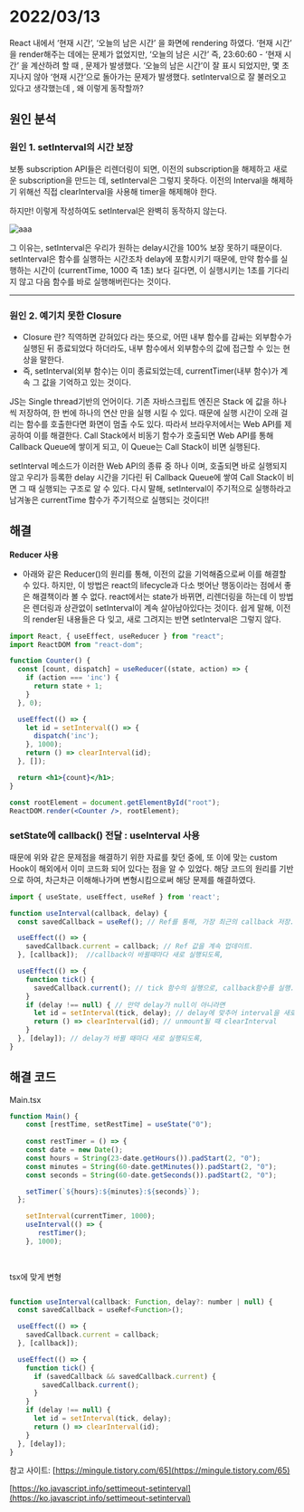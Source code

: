 # 2022/03/13

React 내에서 ‘현재 시간’, ‘오늘의 남은 시간’ 을 화면에 rendering 하였다. ‘현재 시간’ 을 render해주는 데에는 문제가 없었지만, ‘오늘의 남은 시간’ 즉, 23:60:60 - ‘현재 시간’ 을 계산하려 할 때 , 문제가 발생했다. ‘오늘의 남은 시간’이 잘 표시 되었지만, 몇 초 지나지 않아 ‘현재 시간’으로 돌아가는 문제가 발생했다. setInterval으로 잘 불러오고 있다고 생각했는데 , 왜 이렇게 동작할까?

## 원인 분석

### 원인 1. setInterval의 시간 보장

보통 subscription API들은 리렌더링이 되면, 이전의 subscription을 해제하고 새로운 subscription을 만드는 데, setInterval은 그렇지 못하다. 이전의 Interval을 해제하기 위해선 직접 clearInterval을 사용해 timer을 해제해야 한다. 

하지만! 이렇게 작성하여도 setInterval은 완벽히 동작하지 않는다. 

![aaa](https://user-images.githubusercontent.com/78465062/158026777-b518b4a4-2ec8-409b-b979-4a3a698fca86.png)


그 이유는, setInterval은 우리가 원하는 delay시간을 100% 보장 못하기 때문이다. setInterval은 함수를 실행하는 시간조차 delay에 포함시키기 때문에, 만약 함수를 실행하는 시간이 (currentTime, 1000 즉 1초) 보다 길다면, 이 실행시키는 1초를 기다리지 않고 다음 함수를 바로 실행해버린다는 것이다.

---

### 원인 2. 예기치 못한 Closure

- Closure 란?  직역하면 갇혀있다 라는 뜻으로, 어떤 내부 함수를 감싸는 외부함수가 실행된 뒤 종료되었다 하더라도, 내부 함수에서 외부함수의 값에 접근할 수 있는 현상을 말한다.
- 즉, setInterval(외부 함수)는 이미 종료되었는데, currentTimer(내부 함수)가 계속 그 값을 기억하고 있는 것이다.

JS는 Single thread기반의 언어이다. 기존 자바스크립트 엔진은 Stack 에 값을 하나 씩 저장하여, 한 번에 하나의 연산 만을 실행 시킬 수 있다.  때문에 실행 시간이 오래 걸리는 함수를 호출한다면 화면이 멈출 수도 있다. 따라서 브라우저에서는 Web API를 제공하여 이를 해결한다. Call Stack에서 비동기 함수가 호출되면 Web API를 통해 Callback Queue에 쌓이게 되고, 이 Queue는 Call Stack이 비면 실행된다. 

setInterval 메소드가 이러한 Web API의 종류 중 하나 이며, 호출되면 바로 실행되지 않고 우리가 등록한 delay 시간을 기다린 뒤 Callback Queue에 쌓여 Call Stack이 비면 그 때 실행되는 구조로 알 수 있다. 다시 말해, setInterval이 주기적으로 실행하라고 남겨놓은 currentTime 함수가 주기적으로 실행되는 것이다!!

## 해결

**Reducer 사용**

- 아래와 같은 Reducer()의 원리를 통해, 이전의 값을 기억해줌으로써 이를 해결할 수 있다. 하지만, 이 방법은 react의 lifecycle과 다소 벗어난 행동이라는 점에서 좋은 해결책이라 볼 수 없다. react에서는 state가 바뀌면, 리렌더링을 하는데 이 방법은 렌더링과 상관없이 setInterval이 계속 살아남아있다는 것이다. 쉽게 말해, 이전의 render된 내용들은 다 잊고, 새로 그려지는 반면 setInterval은 그렇지 않다.

```jsx
import React, { useEffect, useReducer } from "react";
import ReactDOM from "react-dom";

function Counter() {
  const [count, dispatch] = useReducer((state, action) => {
    if (action === 'inc') {
      return state + 1;
    }
  }, 0);

  useEffect(() => {
    let id = setInterval(() => {
      dispatch('inc');
    }, 1000);
    return () => clearInterval(id);
  }, []);

  return <h1>{count}</h1>;
}

const rootElement = document.getElementById("root");
ReactDOM.render(<Counter />, rootElement);
```

### setState에 callback() 전달 : useInterval 사용

때문에 위와 같은 문제점을 해결하기 위한 자료를 찾던 중에, 또 이에 맞는 custom Hook이 해외에서 이미 코드화 되어 있다는 점을 알 수 있었다. 해당 코드의 원리를 기반으로 하여, 차근차근 이해해나가며 변형시킴으로써 해당 문제를 해결하였다.

```jsx
import { useState, useEffect, useRef } from 'react';

function useInterval(callback, delay) {
  const savedCallback = useRef(); // Ref를 통해, 가장 최근의 callback 저장.

  useEffect(() => {
    savedCallback.current = callback; // Ref 값을 계속 업데이트.
  }, [callback]);  //callback이 바뀔때마다 새로 실행되도록,

  useEffect(() => {
    function tick() {
      savedCallback.current(); // tick 함수의 실행으로, callback함수를 실행.
    }
    if (delay !== null) { // 만약 delay가 null이 아니라면 
      let id = setInterval(tick, delay); // delay에 맞추어 interval을 새로 실행.
      return () => clearInterval(id); // unmount될 때 clearInterval
    }
  }, [delay]); // delay가 바뀔 때마다 새로 실행되도록,
}
```

## 해결 코드

Main.tsx

```jsx
function Main() {
	const [restTime, setRestTime] = useState("0");
	
	const restTimer = () => {
    const date = new Date();
    const hours = String(23-date.getHours()).padStart(2, "0");
    const minutes = String(60-date.getMinutes()).padStart(2, "0");
    const seconds = String(60-date.getSeconds()).padStart(2, "0");

    setTimer(`${hours}:${minutes}:${seconds}`);
  };

    setInterval(currentTimer, 1000);
    useInterval(() => {
       restTimer();
    }, 1000);
	
	
```

tsx에 맞게 변형

```jsx

function useInterval(callback: Function, delay?: number | null) {
  const savedCallback = useRef<Function>();

  useEffect(() => {
    savedCallback.current = callback;
  }, [callback]);

  useEffect(() => {
    function tick() {
      if (savedCallback && savedCallback.current) {
        savedCallback.current();
      }
    }
    if (delay !== null) {
      let id = setInterval(tick, delay);
      return () => clearInterval(id);
    }
  }, [delay]);
}
```

참고 사이트: [https://mingule.tistory.com/65](https://mingule.tistory.com/65)

[https://ko.javascript.info/settimeout-setinterval](https://ko.javascript.info/settimeout-setinterval)
